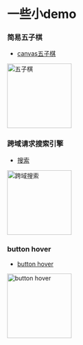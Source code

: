 # 一些小demo

### 简易五子棋
- [canvas五子棋](https://mrmengj.github.io/some-demo/five-in-a-row)

<a href="https://mrmengj.github.io/some-demo/five-in-a-row/index.html"><img width="150" height="150" alt="五子棋" title="五子棋" src="https://ss3.bdstatic.com/70cFv8Sh_Q1YnxGkpoWK1HF6hhy/it/u=2990509619,2073465902&fm=23&gp=0.jpg" /></a>
### 跨域请求搜索引擎
- [搜索](https://mrmengj.github.io/some-demo/jsonp-search)

<a href="https://mrmengj.github.io/some-demo/jsonp-search/index.html"><img width="150" alt="跨域搜索" title="搜索引擎" src="https://ooo.0o0.ooo/2017/06/01/592fad0d060bd.png" /></a>

### button hover
- [button hover](https://mrmengj.github.io/some-demo/buuton20%hover)


<a href="https://mrmengj.github.io/some-demo/button hover/index.html"><img width="150" alt="button hover" title="button-hover" src="https://ooo.0o0.ooo/2017/06/01/592fae2066f8a.png" /></a>
